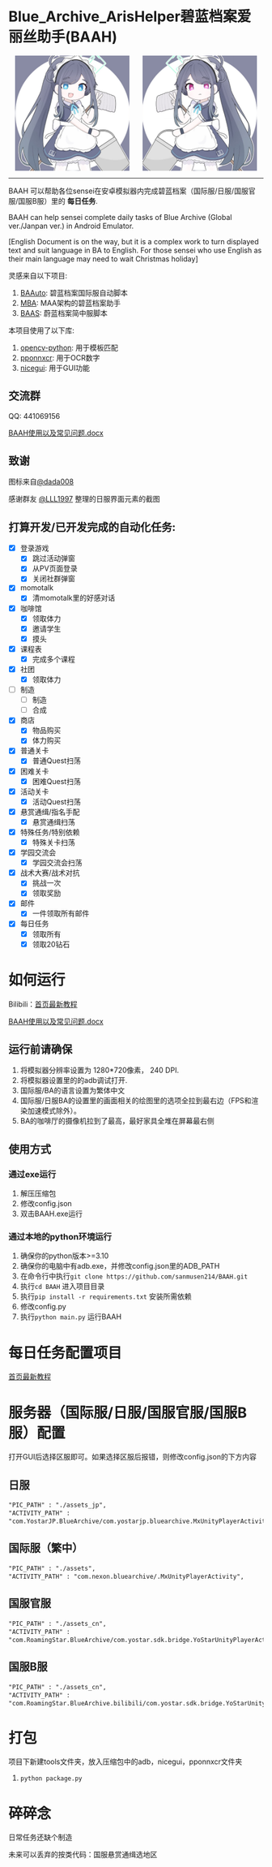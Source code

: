 # Blue_Archive_ArisHelper碧蓝档案爱丽丝助手(BAAH)

<div style="display:flex;justify-content:space-around"><img src="./assets/aris.png" style="width:45%"/><img src="./assets/kei.png" style="width:45%"/></div>


---

BAAH 可以帮助各位sensei在安卓模拟器内完成碧蓝档案（国际服/日服/国服官服/国服B服）里的 **每日任务**.

BAAH can help sensei complete daily tasks of Blue Archive (Global ver./Janpan ver.) in Android Emulator.

[English Document is on the way, but it is a complex work to turn displayed text and suit language in BA to English. For those sensei who use English as their main language may need to wait Christmas holiday]

灵感来自以下项目:

1. [BAAuto](https://github.com/RedDeadDepresso/BAAuto): 碧蓝档案国际服自动脚本
2. [MBA](https://github.com/MaaAssistantArknights/MBA): MAA架构的碧蓝档案助手
3. [BAAS](https://github.com/pur1fying/blue_archive_auto_script): 蔚蓝档案简中服脚本

本项目使用了以下库: 

1. [opencv-python](https://github.com/opencv/opencv): 用于模板匹配
2. [pponnxcr](https://github.com/hgjazhgj/pponnxcr): 用于OCR数字
3. [nicegui](https://github.com/zauberzeug/nicegui): 用于GUI功能

## 交流群

QQ: 441069156

[BAAH使用以及常见问题.docx](https://docs.qq.com/doc/DR1RPaURleGF0ZWFS)

## 致谢

图标来自[@dada008](https://space.bilibili.com/23726244)

感谢群友 [@LLL1997](https://github.com/LLL1997) 整理的日服界面元素的截图

## 打算开发/已开发完成的自动化任务:

- [x] 登录游戏
  - [x] 跳过活动弹窗
  - [x] 从PV页面登录
  - [x] 关闭社群弹窗

- [x] momotalk
  - [x] 清momotalk里的好感对话

- [x] 咖啡馆
  - [x] 领取体力
  - [x] 邀请学生
  - [x] 摸头
- [x] 课程表
  - [x] 完成多个课程
- [x] 社团
  - [x] 领取体力
- [ ] 制造
  - [ ] 制造
  - [ ] 合成
- [x] 商店
  - [x] 物品购买
  - [x] 体力购买

- [x] 普通关卡
  - [x] 普通Quest扫荡
- [x] 困难关卡
  - [x] 困难Quest扫荡
- [x] 活动关卡
  - [x] 活动Quest扫荡
- [x] 悬赏通缉/指名手配
  - [x] 悬赏通缉扫荡
- [x] 特殊任务/特别依赖
  - [x] 特殊关卡扫荡
- [x] 学园交流会
  - [x] 学园交流会扫荡
- [x] 战术大赛/战术对抗
  - [x] 挑战一次
  - [x] 领取奖励
- [x] 邮件
  - [x] 一件领取所有邮件
- [x] 每日任务
  - [x] 领取所有
  - [x] 领取20钻石

# 如何运行

Bilibili：[首页最新教程](https://space.bilibili.com/7331920?spm_id_from=333.1007.0.0)

[BAAH使用以及常见问题.docx](https://docs.qq.com/doc/DR1RPaURleGF0ZWFS)

## 运行前请确保

1. 将模拟器分辨率设置为 1280*720像素， 240 DPI.
2. 将模拟器设置里的的adb调试打开.
3. 国际服/BA的语言设置为繁体中文
4. 国际服/日服BA的设置里的画面相关的绘图里的选项全拉到最右边（FPS和渲染加速模式除外）。
5. BA的咖啡厅的摄像机拉到了最高，最好家具全堆在屏幕最右侧

## 使用方式

### 通过exe运行

1. 解压压缩包
2. 修改config.json
3. 双击BAAH.exe运行

### 通过本地的python环境运行

1. 确保你的python版本>=3.10
2. 确保你的电脑中有adb.exe，并修改config.json里的ADB_PATH
3. 在命令行中执行`git clone https://github.com/sanmusen214/BAAH.git`
4. 执行`cd BAAH` 进入项目目录
5. 执行`pip install -r requirements.txt` 安装所需依赖
6. 修改config.py
7. 执行`python main.py` 运行BAAH

# 每日任务配置项目

[首页最新教程](https://space.bilibili.com/7331920?spm_id_from=333.1007.0.0)

# 服务器（国际服/日服/国服官服/国服B服）配置

打开GUI后选择区服即可。如果选择区服后报错，则修改config.json的下方内容

## 日服

```
"PIC_PATH" : "./assets_jp",
"ACTIVITY_PATH" : "com.YostarJP.BlueArchive/com.yostarjp.bluearchive.MxUnityPlayerActivity",
```

## 国际服（繁中）

```
"PIC_PATH" : "./assets",
"ACTIVITY_PATH" : "com.nexon.bluearchive/.MxUnityPlayerActivity",
```

## 国服官服

```
"PIC_PATH" : "./assets_cn",
"ACTIVITY_PATH" : "com.RoamingStar.BlueArchive/com.yostar.sdk.bridge.YoStarUnityPlayerActivity",
```

## 国服B服

```
"PIC_PATH" : "./assets_cn",
"ACTIVITY_PATH" : "com.RoamingStar.BlueArchive.bilibili/com.yostar.sdk.bridge.YoStarUnityPlayerActivity",
```

# 打包

项目下新建tools文件夹，放入压缩包中的adb，nicegui，pponnxcr文件夹

1. `python package.py`


# 碎碎念

日常任务还缺个制造

未来可以丢弃的按类代码：国服悬赏通缉选地区